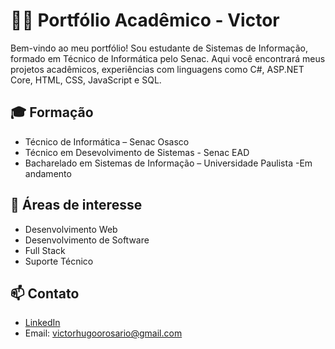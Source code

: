# 👨‍💻 Portfólio Acadêmico - Victor

Bem-vindo ao meu portfólio! Sou estudante de Sistemas de Informação, formado em Técnico de Informática pelo Senac. Aqui você encontrará meus projetos acadêmicos, experiências com linguagens como C#, ASP.NET Core, HTML, CSS, JavaScript e SQL.


## 🎓 Formação
- Técnico de Informática – Senac Osasco
- Técnico em Desevolvimento de Sistemas - Senac EAD
- Bacharelado em Sistemas de Informação – Universidade Paulista -Em andamento

## 🎯 Áreas de interesse
- Desenvolvimento Web
- Desenvolvimento de Software
- Full Stack
- Suporte Técnico

## 📫 Contato
- [LinkedIn](https://www.linkedin.com/in/victor-rosario-2872b6251/)
- Email: victorhugoorosario@gmail.com
